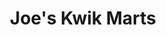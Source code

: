 ---
title: "Joe's Kwik Marts"
url: /syracuse/joes-kwik-marts-erie-boulevard-west/
shop: convenience
---